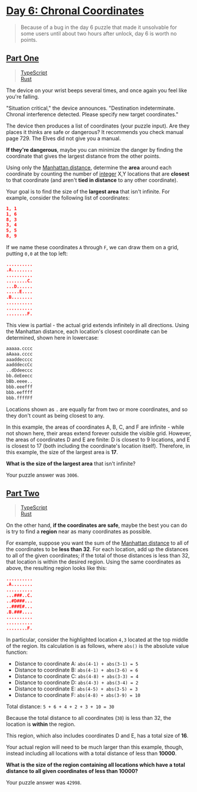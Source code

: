 # [Day 6: Chronal Coordinates](https://adventofcode.com/2018/day/6)

> Because of a bug in the day 6 puzzle that made it unsolvable for some users
> until about two hours after unlock, day 6 is worth no points.

## [Part One](https://adventofcode.com/2018/day/6#part1)

> [TypeScript](/solutions/typescript/2018/06/part_one.ts)\
> [Rust](/solutions/rust/2018/06/src/lib.rs)

The device on your wrist beeps several times, and once again you feel like
you're falling.

"Situation critical," the device announces. "Destination indeterminate.
Chronal interference detected. Please specify new target coordinates."

The device then produces a list of coordinates (your puzzle input). Are they
places it thinks are safe or dangerous? It recommends you check manual
page 729. The Elves did not give you a manual.

**If they're dangerous**, maybe you can minimize the danger by finding the
coordinate that gives the largest distance from the other points.

Using only the
[Manhattan distance](https://en.wikipedia.org/wiki/Taxicab_geometry),
determine the **area** around each coordinate by counting the number of
[integer](https://en.wikipedia.org/wiki/Integer) X,Y locations that are
**closest** to that coordinate (and aren't **tied in distance** to any other
coordinate).

Your goal is to find the size of the **largest area** that isn't infinite.
For example, consider the following list of coordinates:

```json
1, 1
1, 6
8, 3
3, 4
5, 5
8, 9
```

If we name these coordinates `A` through `F`, we can draw them on a grid,
putting `0,0` at the top left:

```json
..........
.A........
..........
........C.
...D......
.....E....
.B........
..........
..........
........F.
```

This view is partial - the actual grid extends infinitely in all directions.
Using the Manhattan distance, each location's closest coordinate can be
determined, shown here in lowercase:

```sh
aaaaa.cccc
aAaaa.cccc
aaaddecccc
aadddeccCc
..dDdeeccc
bb.deEeecc
bBb.eeee..
bbb.eeefff
bbb.eeffff
bbb.ffffFf
```

Locations shown as `.` are equally far from two or more coordinates, and so
they don't count as being closest to any.

In this example, the areas of coordinates A, B, C, and F are infinite - while
not shown here, their areas extend forever outside the visible grid. However,
the areas of coordinates D and E are finite: D is closest to 9 locations, and
E is closest to 17 (both including the coordinate's location itself).
Therefore, in this example, the size of the largest area is **17**.

**What is the size of the largest area** that isn't infinite?

Your puzzle answer was `3006`.

## [Part Two](https://adventofcode.com/2018/day/6#part2)

> [TypeScript](/solutions/typescript/2018/06/part_two.ts)\
> [Rust](/solutions/rust/2018/06/src/lib.rs)

On the other hand, **if the coordinates are safe**, maybe the best you can do
is try to find a **region** near as many coordinates as possible.

For example, suppose you want the sum of the
[Manhattan distance](https://en.wikipedia.org/wiki/Taxicab_geometry) to all
of the coordinates to be **less than 32**. For each location, add up the
distances to all of the given coordinates; if the total of those distances
is less than 32, that location is within the desired region. Using the same
coordinates as above, the resulting region looks like this:

```json
..........
.A........
..........
...###..C.
..#D###...
..###E#...
.B.###....
..........
..........
........F.
```

In particular, consider the highlighted location `4,3` located at the top
middle of the region. Its calculation is as follows, where `abs()` is the
absolute value function:

- Distance to coordinate A: `abs(4-1) + abs(3-1) = 5`
- Distance to coordinate B: `abs(4-1) + abs(3-6) = 6`
- Distance to coordinate C: `abs(4-8) + abs(3-3) = 4`
- Distance to coordinate D: `abs(4-3) + abs(3-4) = 2`
- Distance to coordinate E: `abs(4-5) + abs(3-5) = 3`
- Distance to coordinate F: `abs(4-8) + abs(3-9) = 10`

Total distance: `5 + 6 + 4 + 2 + 3 + 10 = 30`

Because the total distance to all coordinates (`30`) is less than 32, the
location is **within** the region.

This region, which also includes coordinates D and E, has a total size of
**16**.

Your actual region will need to be much larger than this example, though,
instead including all locations with a total distance of less than **10000**.

**What is the size of the region containing all locations which have a**
**total distance to all given coordinates of less than 10000?**

Your puzzle answer was `42998`.
